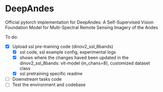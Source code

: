 # DeepAndes
Official pytorch implementation for DeepAndes: A Self-Supervised Vision Foundation Model for Multi-Spectral Remote Sensing Imagery of the Andes

To do:
- [x] Upload ssl pre-training code (dinov2_ssl_8bands)
  - [x] ssl code, ssl example config, experimental logs
  - [x] shows where the changes haved been updated in the dinov2_ssl_8bands: vit-model (in_chans=8), customized dataset class
  - [x] ssl pretraining specific readme
- [ ] Downstream tasks code
- [ ] Test the environment and codebase 
